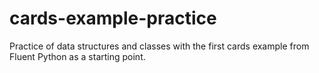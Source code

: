 # cards-example-practice
Practice of data structures and classes with the first cards example from Fluent Python as a starting point.
